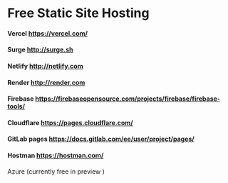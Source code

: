 # Free Static Site Hosting

#### Vercel https://vercel.com/

#### Surge http://surge.sh

#### Netlify  http://netlify.com

#### Render http://render.com

#### Firebase https://firebaseopensource.com/projects/firebase/firebase-tools/

#### Cloudflare https://pages.cloudflare.com/

#### GitLab pages https://docs.gitlab.com/ee/user/project/pages/

#### Hostman https://hostman.com/

Azure  (currently free in preview )







